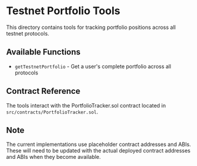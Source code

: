 # Testnet Portfolio Tools

This directory contains tools for tracking portfolio positions across all testnet protocols.

## Available Functions

- `getTestnetPortfolio` - Get a user's complete portfolio across all protocols

## Contract Reference

The tools interact with the PortfolioTracker.sol contract located in `src/contracts/PortfolioTracker.sol`.

## Note

The current implementations use placeholder contract addresses and ABIs. These will need to be updated with the actual deployed contract addresses and ABIs when they become available.